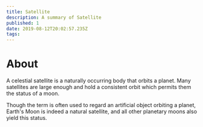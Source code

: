 ```yaml
---
title: Satellite
description: A summary of Satellite
published: 1
date: 2019-08-12T20:02:57.235Z
tags: 
---
```


# About
A celestial satellite is a naturally occurring body that orbits a planet. Many satellites are large enough and hold a consistent orbit which permits them the status of a moon.

Though the term is often used to regard an artificial object orbiting a planet, Earth's Moon is indeed a natural satellite, and all other planetary moons also yield this status.